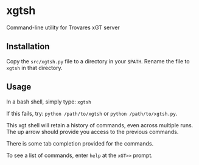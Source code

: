 # xgtsh
Command-line utility for Trovares xGT server

## Installation

Copy the ``src/xgtsh.py`` file to a directory in your ``$PATH``.
Rename the file to ``xgtsh`` in that directory.

## Usage

In a bash shell, simply type:  ``xgtsh``

If this fails, try:  ``python /path/to/xgtsh`` or ``python /path/to/xgtsh.py``.

This xgt shell will retain a history of commands, even across multiple runs.
The up arrow should provide you access to the previous commands.

There is some tab completion provided for the commands.

To see a list of commands, enter ``help`` at the ``xGT>>`` prompt.

